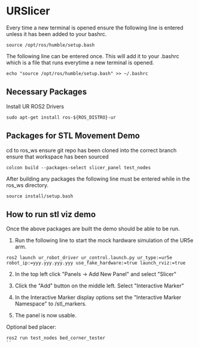 # URSlicer

Every time a new terminal is opened ensure the following line is entered unless it has been added to your bashrc.
```
source /opt/ros/humble/setup.bash
```
The following line can be entered once. This will add it to your .bashrc which is a file that runs everytime a new terminal is opened.
```
echo "source /opt/ros/humble/setup.bash" >> ~/.bashrc
```

## Necessary Packages

Install UR ROS2 Drivers
```
sudo apt-get install ros-${ROS_DISTRO}-ur
```

## Packages for STL Movement Demo

cd to ros_ws 
ensure git repo has been cloned into the correct branch
ensure that workspace has been sourced
```
colcon build --packages-select slicer_panel test_nodes
```

After building any packages the following line must be entered while in the ros_ws directory.

```
source install/setup.bash
```

## How to run stl viz demo

Once the above packages are built the demo should be able to be run.

1. Run the following line to start the mock hardware simulation of the UR5e arm.

```
ros2 launch ur_robot_driver ur_control.launch.py ur_type:=ur5e robot_ip:=yyy.yyy.yyy.yyy use_fake_hardware:=true launch_rviz:=true
```
2. In the top left click "Panels -> Add New Panel" and select "Slicer"

3. Click the "Add" button on the middle left. Select "Interactive Marker"

4. In the Interactive Marker display options set the "Interactive Marker Namespace" to /stl_markers.

5. The panel is now usable.

Optional bed placer:

```
ros2 run test_nodes bed_corner_tester
``

